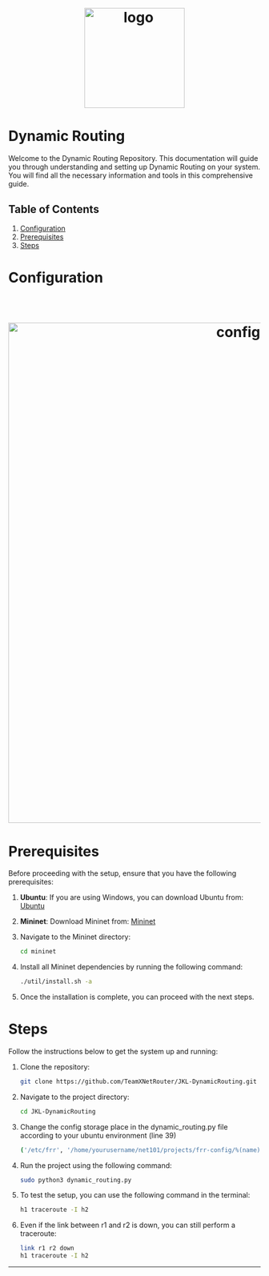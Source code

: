<h1 align="center">
  <br>
    <img src="pict/logo.png" alt="logo" width="200">
</h1>

# Dynamic Routing
Welcome to the Dynamic Routing Repository. This documentation will guide you through understanding and setting up Dynamic Routing on your system. You will find all the necessary information and tools in this comprehensive guide.

## Table of Contents
1. [Configuration](#configuration)
2. [Prerequisites](#prerequisites)
3. [Steps](#steps)

# Configuration
<h1 align="center">
  <br>
    <img src="pict/configuration.png" alt="configuration" width="1000">
</h1>

# Prerequisites
Before proceeding with the setup, ensure that you have the following prerequisites:

1. **Ubuntu**: If you are using Windows, you can download Ubuntu from:
    [Ubuntu](https://ubuntu.com/desktop/wsl)

2. **Mininet**: Download Mininet from:
    [Mininet](https://mininet.org/)

3. Navigate to the Mininet directory:

    ```bash
    cd mininet
    ```

4. Install all Mininet dependencies by running the following command:

    ```bash
    ./util/install.sh -a
    ```

5. Once the installation is complete, you can proceed with the next steps.

# Steps
Follow the instructions below to get the system up and running:

1. Clone the repository:

    ```bash
    git clone https://github.com/TeamXNetRouter/JKL-DynamicRouting.git
    ```

2. Navigate to the project directory:

    ```bash
    cd JKL-DynamicRouting
    ```
3. Change the config storage place in the dynamic_routing.py file according to your ubuntu environment (line 39)
    ```bash
   ('/etc/frr', '/home/yourusername/net101/projects/frr-config/%(name)s')
    ```

3. Run the project using the following command:

    ```bash
    sudo python3 dynamic_routing.py
    ```

4. To test the setup, you can use the following command in the terminal:

    ```bash
    h1 traceroute -I h2
    ```

5. Even if the link between r1 and r2 is down, you can still perform a traceroute:

    ```bash
    link r1 r2 down
    h1 traceroute -I h2
    ```
---
